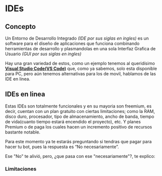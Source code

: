 # IDEs
## Concepto
Un Entorno de Desarrollo Integrado _(IDE por sus siglas en ingles)_ es un software para el diseño de aplicaciones que funciona combinando herramientas de desarrollo y plasmandolas en una sola Interfaz Grafica de Usuario _(GUI por sus siglas en ingles)_

Hay una gran variedad de estos, como un ejemplo tenemos al queridísimo [**Visual Studio Code(VS Code)**](https://code.visualstudio.com/) que, como ya sabemos, solo esta disponible para PC, pero aún tenemos alternativas para los de movil, hablamos de las IDE en linea.

## IDEs en linea
Estas IDEs son totalmente funcionales y en su mayoria son freemium, es decir, cuentan con un plan gratuito con ciertas limitaciones; como la RAM, disco duro, procesador, tipo de almacenamiento, ancho de banda, tiempo de vida(cuanto tiempo estará encendido el proyecto), etc. Y planes Premium o de paga los cuales hacen un incremento positivo de recursos bastante notable.

Para este momento ya te estarás preguntando si tendras que pagar para hacer tu bot, pues la respuesta es “No necesariamente”.

Ese "No" te alivió, pero, ¿que pasa con ese "necesariamente"?, te explico:

### Limitaciones
